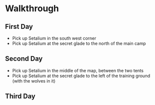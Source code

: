 # Walkthrough

## First Day

- Pick up Setalium in the south west corner
- Pick up Setalium at the secret glade to the north of the main camp 

## Second Day

- Pick up Setalium in the middle of the map, between the two tents
- Pick up Setalium at the secret glade to the left of the training ground
(with the wolves in it)

## Third Day

